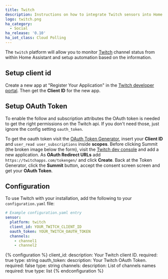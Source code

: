 ```yaml
---
title: Twitch
description: Instructions on how to integrate Twitch sensors into Home Assistant.
logo: twitch.png
ha_category:
  - Social
ha_release: '0.10'
ha_iot_class: Cloud Polling
---
```


The `twitch` platform will allow you to monitor [Twitch](https://www.twitch.tv/) channel status from within Home Assistant and setup automation based on the information.

## Setup client id

Create a new app at "Register Your Application" in the [Twitch developer portal](https://glass.twitch.tv/console/apps). Then get the __Client ID__ for the new app.

## Setup OAuth Token

To enable the follow and subscription attributes the OAuth token is needed to get the right permissions on the Twitch api.
If you don't need those, just ignore the config setting `oauth_token`.

To get the oauth token visit the [OAuth Token Generator](https://twitchapps.com/tokengen/#), insert your __Client ID__ and `user_read user_subscriptions` inside __scopes__.
Before clicking Summit (the broken image below the form), visit the [Twitch dev console](https://dev.twitch.tv/console) and add a new application.
As __OAuth Redirect URLs__ add `https://twitchapps.com/tokengen/` and click __Create__.
Back at the Token Generator, click the __Summit__ button, accept the consent screen screen and get your __OAuth Token__.

## Configuration

To use Twitch with your installation, add the following to your `configuration.yaml` file:

```yaml
# Example configuration.yaml entry
sensor:
  platform: twitch
  client_id: YOUR_TWITCH_CLIENT_ID
  oauth_token: YOUR_TWITCH_OAUTH_TOKEN
  channels:
    - channel1
    - channel2
```

{% configuration %}
client_id:
  description: Your Twitch client ID.
  required: true
  type: string
oauth_token:
  description: Your Twitch OAuth Token.
  required: false
  type: string
channels:
  description: List of channels names
  required: true
  type: list
{% endconfiguration %}
